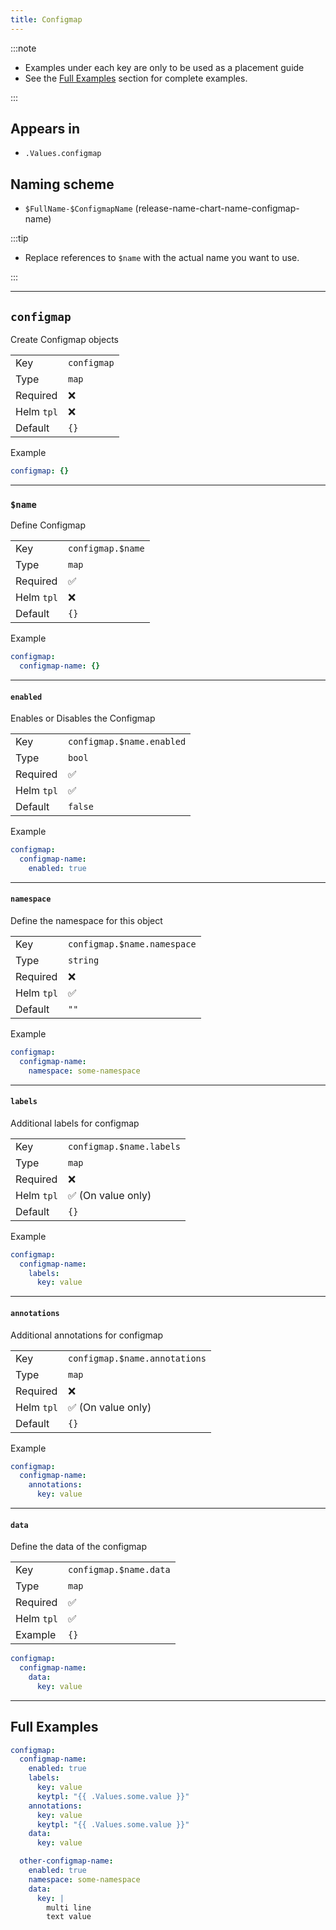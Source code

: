 ```yaml
---
title: Configmap
---
```


:::note

- Examples under each key are only to be used as a placement guide
- See the [Full Examples](#full-examples) section for complete examples.

:::

## Appears in

- `.Values.configmap`

## Naming scheme

- `$FullName-$ConfigmapName` (release-name-chart-name-configmap-name)

:::tip

- Replace references to `$name` with the actual name you want to use.

:::

---

## `configmap`

Create Configmap objects

|            |             |
| ---------- | ----------- |
| Key        | `configmap` |
| Type       | `map`       |
| Required   | ❌          |
| Helm `tpl` | ❌          |
| Default    | `{}`        |

Example

```yaml
configmap: {}
```

---

### `$name`

Define Configmap

|            |                   |
| ---------- | ----------------- |
| Key        | `configmap.$name` |
| Type       | `map`             |
| Required   | ✅                |
| Helm `tpl` | ❌                |
| Default    | `{}`              |

Example

```yaml
configmap:
  configmap-name: {}
```

---

#### `enabled`

Enables or Disables the Configmap

|            |                           |
| ---------- | ------------------------- |
| Key        | `configmap.$name.enabled` |
| Type       | `bool`                    |
| Required   | ✅                        |
| Helm `tpl` | ✅                        |
| Default    | `false`                   |

Example

```yaml
configmap:
  configmap-name:
    enabled: true
```

---

#### `namespace`

Define the namespace for this object

|            |                             |
| ---------- | --------------------------- |
| Key        | `configmap.$name.namespace` |
| Type       | `string`                    |
| Required   | ❌                          |
| Helm `tpl` | ✅                          |
| Default    | `""`                        |

Example

```yaml
configmap:
  configmap-name:
    namespace: some-namespace
```

---

#### `labels`

Additional labels for configmap

|            |                          |
| ---------- | ------------------------ |
| Key        | `configmap.$name.labels` |
| Type       | `map`                    |
| Required   | ❌                       |
| Helm `tpl` | ✅ (On value only)       |
| Default    | `{}`                     |

Example

```yaml
configmap:
  configmap-name:
    labels:
      key: value
```

---

#### `annotations`

Additional annotations for configmap

|            |                               |
| ---------- | ----------------------------- |
| Key        | `configmap.$name.annotations` |
| Type       | `map`                         |
| Required   | ❌                            |
| Helm `tpl` | ✅ (On value only)            |
| Default    | `{}`                          |

Example

```yaml
configmap:
  configmap-name:
    annotations:
      key: value
```

---

#### `data`

Define the data of the configmap

|            |                        |
| ---------- | ---------------------- |
| Key        | `configmap.$name.data` |
| Type       | `map`                  |
| Required   | ✅                     |
| Helm `tpl` | ✅                     |
| Example    | `{}`                   |

```yaml
configmap:
  configmap-name:
    data:
      key: value
```

---

## Full Examples

```yaml
configmap:
  configmap-name:
    enabled: true
    labels:
      key: value
      keytpl: "{{ .Values.some.value }}"
    annotations:
      key: value
      keytpl: "{{ .Values.some.value }}"
    data:
      key: value

  other-configmap-name:
    enabled: true
    namespace: some-namespace
    data:
      key: |
        multi line
        text value
```
